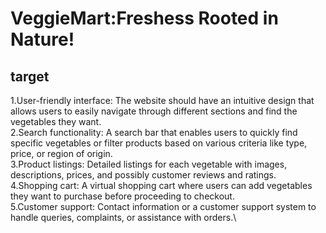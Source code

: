 # VeggieMart:Freshess Rooted in Nature!
## target
1.User-friendly interface: The website should have an intuitive design that allows users to easily navigate through different sections and find the vegetables they want.\
2.Search functionality: A search bar that enables users to quickly find specific vegetables or filter products based on various criteria like type, price, or region of origin.\
3.Product listings: Detailed listings for each vegetable with images, descriptions, prices, and possibly customer reviews and ratings.\
4.Shopping cart: A virtual shopping cart where users can add vegetables they want to purchase before proceeding to checkout.\
5.Customer support: Contact information or a customer support system to handle queries, complaints, or assistance with orders.\
